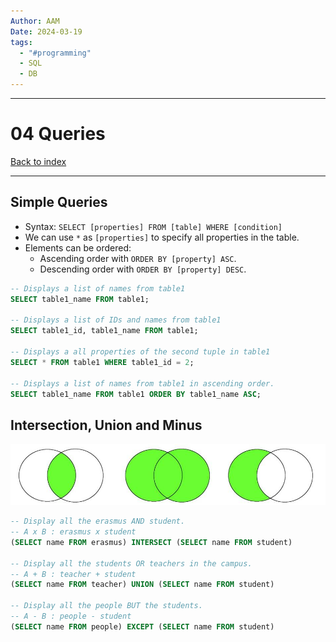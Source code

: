 ```yaml
---
Author: AAM
Date: 2024-03-19
tags:
  - "#programming"
  - SQL
  - DB
---
```


---
# 04 Queries

[Back to index]()

---

## Simple Queries

- Syntax: `SELECT [properties] FROM [table] WHERE [condition]`
- We can use `*` as `[properties]` to specify all properties in the table.
- Elements can be ordered:
	- Ascending order with `ORDER BY [property] ASC`.
	- Descending order with `ORDER BY [property] DESC`.

```sql
-- Displays a list of names from table1
SELECT table1_name FROM table1;

-- Displays a list of IDs and names from table1
SELECT table1_id, table1_name FROM table1;

-- Displays a all properties of the second tuple in table1
SELECT * FROM table1 WHERE table1_id = 2;

-- Displays a list of names from table1 in ascending order.
SELECT table1_name FROM table1 ORDER BY table1_name ASC;
```

## Intersection, Union and Minus

![](/Assets/Programming/Databases/SQL_1.png)

```SQL
-- Display all the erasmus AND student.
-- A x B : erasmus x student
(SELECT name FROM erasmus) INTERSECT (SELECT name FROM student)

-- Display all the students OR teachers in the campus.
-- A + B : teacher + student
(SELECT name FROM teacher) UNION (SELECT name FROM student)

-- Display all the people BUT the students.
-- A - B : people - student
(SELECT name FROM people) EXCEPT (SELECT name FROM student)
```